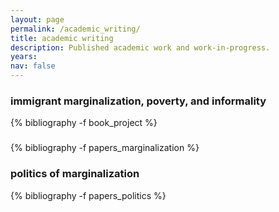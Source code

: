 ```yaml
---
layout: page
permalink: /academic_writing/
title: academic writing
description: Published academic work and work-in-progress.
years: 
nav: false
---
```


<!-- _pages/publications.md -->
<div class="publications">

<!-- Book Project -->
<h3  class="pubyear">immigrant marginalization, poverty, and informality</h3>
{% bibliography -f book_project %}

<!-- Papers marginalization -->
<h3  class="pubyear"></h3>
{% bibliography -f papers_marginalization %}

<!-- Papers exclusionary Politics --> 
<h3  class="pubyear">politics of marginalization</h3>
{% bibliography -f papers_politics %}

</div>
